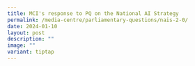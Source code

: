 ```yaml
---
title: MCI's response to PQ on the National AI Strategy
permalink: /media-centre/parliamentary-questions/nais-2-0/
date: 2024-01-10
layout: post
description: ""
image: ""
variant: tiptap
---
```

